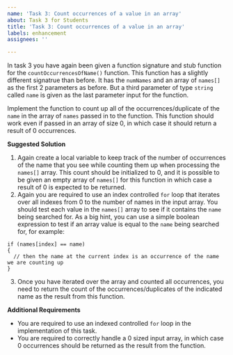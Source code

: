 ```yaml
---
name: 'Task 3: Count occurrences of a value in an array'
about: Task 3 for Students
title: 'Task 3: Count occurrences of a value in an array'
labels: enhancement
assignees: ''

---
```


In task 3 you have again been given a function signature and stub function
for the `countOccurrencesOfName()` function.  This function has a slightly
different signatrue than before.  It has the `numNames` and an array
of `names[]` as the first 2 parameters as before. But a third parameter 
of type `string` called `name` is given as the last parameter input
for the function.

Implement the function to count up all of the occurrences/duplicate
of the `name` in the array of `names` passed in to the function.
This function should work even if passed in an array of size 0, in which
case it should return a result of 0 occurrences.

**Suggested Solution**

1. Again create a local variable to keep track of the number of occurrences of the
   name that you see while counting them up when processing the `names[]` array.
   This count should be initialized to 0, and it is possible to be given an empty
   array of `names[]` for this function in which case a result of 0 is expected to be
   returned.
2. Again you are required to use an index controlled `for` loop that iterates over all
   indexes from 0 to the number of names in the input array.  You should test each value
   in the `names[]` array to see if it contains the `name` being searched for.  As a big hint,
   you can use a simple boolean expression to test if an array value is equal to the `name`
   being searched for, for example:
   
  ```
  if (names[index] == name)
  {
    // then the name at the current index is an occurrence of the name we are counting up
  }
  ```

3. Once you have iterated over the array and counted all occurrences, you need to return the count
   of the occurrences/duplicates of the indicated name as the result from this function.

**Additional Requirements**

- You are required to use an indexed controlled `for` loop in the
  implementation of this task.
- You are required to correctly handle a 0 sized input array, in which
  case 0 occurrences should be returned as the result from the function.
